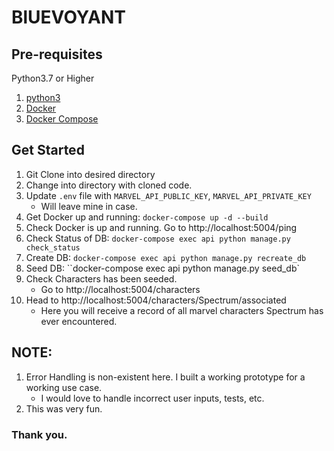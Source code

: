 # BlUEVOYANT

## Pre-requisites
Python3.7 or Higher
1. [python3](https://www.python.org/downloads/mac-osx/)
2. [Docker](https://docs.docker.com/get-docker/)
3. [Docker Compose](https://docs.docker.com/compose/install/)

## Get Started
1. Git Clone into desired directory
2. Change into directory with cloned code.
3. Update `.env` file with `MARVEL_API_PUBLIC_KEY`, `MARVEL_API_PRIVATE_KEY`
    - Will leave mine in case.
3. Get Docker up and running: `docker-compose up -d --build`
4. Check Docker is up and running. Go to http://localhost:5004/ping
5. Check Status of DB: `docker-compose exec api python manage.py check_status`
6. Create DB: `docker-compose exec api python manage.py recreate_db`
7. Seed DB: ``docker-compose exec api python manage.py seed_db`
8. Check Characters has been seeded.
    * Go to http://localhost:5004/characters
9. Head to http://localhost:5004/characters/Spectrum/associated 
    - Here you will receive a record of all marvel characters Spectrum has ever encountered.

## NOTE:
1. Error Handling is non-existent here. I built a working prototype for a working use case. 
    * I would love to handle incorrect user inputs, tests, etc.
2. This was very fun. 

### Thank you. 